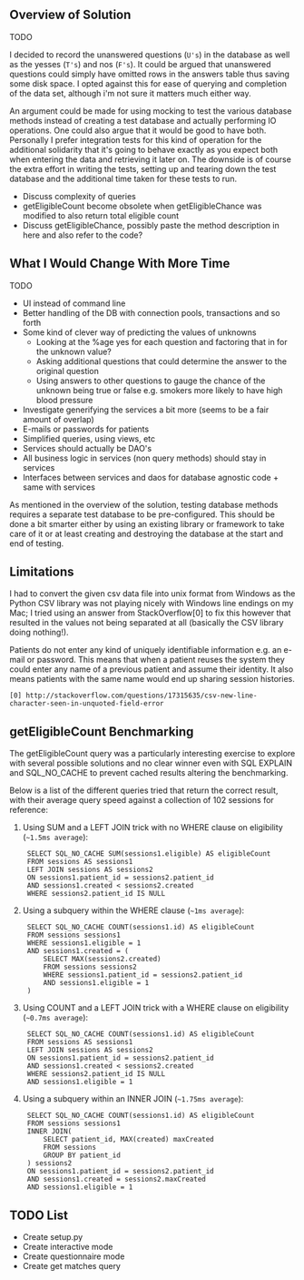 Overview of Solution
--------------------

TODO

I decided to record the unanswered questions (`U's`) in the database as well as the yesses (`T's`) and nos (`F's`). It 
could be argued that unanswered questions could simply have omitted rows in the answers table thus saving some disk 
space. I opted against this for ease of querying and completion of the data set, although i'm not sure it matters much 
either way.

An argument could be made for using mocking to test the various database methods instead of creating a test database 
and actually performing IO operations. One could also argue that it would be good to have both. Personally I prefer 
integration tests for this kind of operation for the additional solidarity that it's going to behave exactly as you 
expect both when entering the data and retrieving it later on. The downside is of course the extra effort in writing the 
tests, setting up and tearing down the test database and the additional time taken for these tests to run.

* Discuss complexity of queries
* getEligibleCount become obsolete when getEligibleChance was modified to also return total eligible count
* Discuss getEligibleChance, possibly paste the method description in here and also refer to the code?

What I Would Change With More Time
----------------------------------

TODO

* UI instead of command line
* Better handling of the DB with connection pools, transactions and so forth
* Some kind of clever way of predicting the values of unknowns
	* Looking at the %age yes for each question and factoring that in for the unknown value?
	* Asking additional questions that could determine the answer to the original question 
	* Using answers to other questions to gauge the chance of the unknown being true or false e.g. smokers more likely 
	to have high blood pressure
* Investigate generifying the services a bit more (seems to be a fair amount of overlap)
* E-mails or passwords for patients
* Simplified queries, using views, etc
* Services should actually be DAO's
* All business logic in services (non query methods) should stay in services
* Interfaces between services and daos for database agnostic code + same with services

As mentioned in the overview of the solution, testing database methods requires a separate test database to be 
pre-configured. This should be done a bit smarter either by using an existing library or framework to take care of it 
or at least creating and destroying the database at the start and end of testing. 

Limitations
-----------

I had to convert the given csv data file into unix format from Windows as the Python CSV library was not playing nicely 
with Windows line endings on my Mac; I tried using an answer from StackOverflow[0] to fix this however that resulted in 
the values not being separated at all (basically the CSV library doing nothing!).
	
Patients do not enter any kind of uniquely identifiable information e.g. an e-mail or password. This means that when 
a patient reuses the system they could enter any name of a previous patient and assume their identity. It also means 
patients with the same name would end up sharing session histories. 

	[0] http://stackoverflow.com/questions/17315635/csv-new-line-character-seen-in-unquoted-field-error

getEligibleCount Benchmarking
-----------------------------

The getEligibleCount query was a particularly interesting exercise to explore with several possible solutions and no 
clear winner even with SQL EXPLAIN and SQL_NO_CACHE to prevent cached results altering the benchmarking. 

Below is a list of the different queries tried that return the correct result, with their average query speed against 
a collection of 102 sessions for reference:

1. Using SUM and a LEFT JOIN trick with no WHERE clause on eligibility (`~1.5ms average`):

		SELECT SQL_NO_CACHE SUM(sessions1.eligible) AS eligibleCount 
		FROM sessions AS sessions1 
		LEFT JOIN sessions AS sessions2 
		ON sessions1.patient_id = sessions2.patient_id 
		AND sessions1.created < sessions2.created 
		WHERE sessions2.patient_id IS NULL

2. Using a subquery within the WHERE clause (`~1ms average`):

		SELECT SQL_NO_CACHE COUNT(sessions1.id) AS eligibleCount 
		FROM sessions sessions1
		WHERE sessions1.eligible = 1 
		AND sessions1.created = (
			SELECT MAX(sessions2.created) 
			FROM sessions sessions2 
			WHERE sessions1.patient_id = sessions2.patient_id 
			AND sessions1.eligible = 1
		)

3. Using COUNT and a LEFT JOIN trick with a WHERE clause on eligibility (`~0.7ms average`):

		SELECT SQL_NO_CACHE COUNT(sessions1.id) AS eligibleCount 
		FROM sessions AS sessions1 
		LEFT JOIN sessions AS sessions2 
		ON sessions1.patient_id = sessions2.patient_id 
		AND sessions1.created < sessions2.created 
		WHERE sessions2.patient_id IS NULL 
		AND sessions1.eligible = 1

4. Using a subquery within an INNER JOIN (`~1.75ms average`):

		SELECT SQL_NO_CACHE COUNT(sessions1.id) AS eligibleCount 
		FROM sessions sessions1 
		INNER JOIN(
			SELECT patient_id, MAX(created) maxCreated
			FROM sessions
			GROUP BY patient_id
		) sessions2 
		ON sessions1.patient_id = sessions2.patient_id 
		AND sessions1.created = sessions2.maxCreated 
		AND sessions1.eligible = 1

TODO List
---------

* Create setup.py
* Create interactive mode
* Create questionnaire mode
* Create get matches query